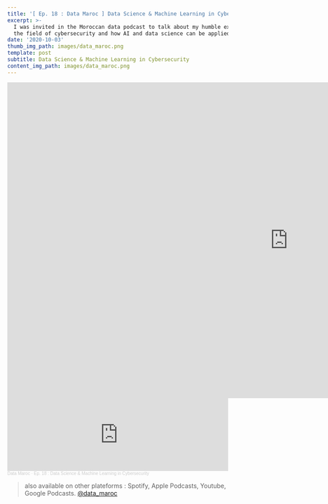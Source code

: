 ```yaml
---
title: '[ Ep. 18 : Data Maroc ] Data Science & Machine Learning in Cybersecurity'
excerpt: >-
  I was invited in the Moroccan data podcast to talk about my humble experience in 
  the field of cybersecurity and how AI and data science can be applied to it.
date: '2020-10-03'
thumb_img_path: images/data_maroc.png
template: post
subtitle: Data Science & Machine Learning in Cybersecurity
content_img_path: images/data_maroc.png
---
```


<iframe width="1280" height="720" src="https://www.youtube.com/embed/vxKs7wioh9k" frameborder="0" allow="accelerometer; autoplay; clipboard-write; encrypted-media; gyroscope; picture-in-picture" allowfullscreen></iframe>

<iframe width="100%" height="166" scrolling="no" frameborder="no" allow="autoplay" src="https://w.soundcloud.com/player/?url=https%3A//api.soundcloud.com/tracks/903987931&color=%23ff5500&auto_play=false&hide_related=false&show_comments=true&show_user=true&show_reposts=false&show_teaser=true"></iframe><div style="font-size: 10px; color: #cccccc;line-break: anywhere;word-break: normal;overflow: hidden;white-space: nowrap;text-overflow: ellipsis; font-family: Interstate,Lucida Grande,Lucida Sans Unicode,Lucida Sans,Garuda,Verdana,Tahoma,sans-serif;font-weight: 100;"><a href="https://soundcloud.com/datamaroc" title="Data Maroc" target="_blank" style="color: #cccccc; text-decoration: none;">Data Maroc</a> · <a href="https://soundcloud.com/datamaroc/ep-18-data-science-machine-learning-in-cybersecurity" title="Ep. 18 :  Data Science &amp; Machine Learning in Cybersecurity" target="_blank" style="color: #cccccc; text-decoration: none;">Ep. 18 :  Data Science &amp; Machine Learning in Cybersecurity</a></div>

> also available on other plateforms : Spotify, Apple Podcasts, Youtube, Google Podcasts. [@data_maroc](https://datamaroc.com/our-podcast/ep-18-data-science-machine-learning-in-cybersecurity/)
